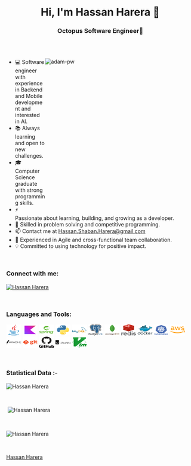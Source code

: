 <h1 align="center">Hi, I'm Hassan Harera 👋</h1>
<h3 align="center">Octopus Software Engineer🌟</h3>

<br>

<!-- <p align="right"> <h3>Profile Views</h3> <img src="https://komarev.com/ghpvc/?username=hassan-harera&label=Profile%20views&color=0e75b6&style=flat"
    alt="adam-pw" /> 
  </p>
 -->
<br>

<p><img align="right" src="https://github.com/Adam-pw/Adam-pw/blob/main/animation_500_kxa883sd.gif" alt="adam-pw" width="400" height="400"/></p>

- 💻 Software engineer with experience in Backend and Mobile development and interested in AI.
- 📚 Always learning and open to new challenges.
- 🎓 Computer Science graduate with strong programming skills.
- ⚡  Passionate about learning, building, and growing as a developer.
- 🧩 Skilled in problem solving and competitive programming.
- 📫 Contact me at Hassan.Shaban.Harera@gmail.com
- 🚀 Experienced in Agile and cross-functional team collaboration.
- 💡 Committed to using technology for positive impact.

<br>

<h3 align="left">Connect with me:</h3>
<p align="left">
  <a href="https://www.linkedin.com/in/hassan-harera/" target="blank"><img align="center"
      src="https://raw.githubusercontent.com/rahuldkjain/github-profile-readme-generator/master/src/images/icons/Social/linked-in-alt.svg"
      alt="Hassan Harera" height="30" width="40" /></a>
</p>

<br>

<h3 align="left">Languages and Tools:</h3>
<p> 
<img src="https://raw.githubusercontent.com/devicons/devicon/master/icons/java/java-original.svg" alt="Java" height="30" width="40" />
<img src="https://raw.githubusercontent.com/devicons/devicon/9f4f5cdb393299a81125eb5127929ea7bfe42889/icons/kotlin/kotlin-original.svg" alt="Java" height="30" width="40" />
<img src="https://raw.githubusercontent.com/devicons/devicon/9f4f5cdb393299a81125eb5127929ea7bfe42889/icons/spring/spring-original-wordmark.svg" alt="Spring" height="30" width="40" />
<img src="https://raw.githubusercontent.com/devicons/devicon/master/icons/python/python-original.svg" alt="Python" height="30" width="40" />
<img src="https://raw.githubusercontent.com/devicons/devicon/master/icons/mysql/mysql-original-wordmark.svg" alt="MySQL" height="30" width="40" />
<img src="https://raw.githubusercontent.com/devicons/devicon/master/icons/postgresql/postgresql-original-wordmark.svg" alt="PostgreSQL" height="30" width="40" />
<img src="https://raw.githubusercontent.com/devicons/devicon/master/icons/mongodb/mongodb-original-wordmark.svg" alt="MongoDB" height="30" width="40" />
 <img src="https://raw.githubusercontent.com/devicons/devicon/master/icons/redis/redis-original-wordmark.svg" alt="Redis" height="30" width="40" />
<img src="https://raw.githubusercontent.com/devicons/devicon/master/icons/docker/docker-original-wordmark.svg" alt="Docker" height="30" width="40" />
 <img src="https://raw.githubusercontent.com/devicons/devicon/master/icons/kubernetes/kubernetes-plain-wordmark.svg" alt="Kubernetes" height="30" width="40" />
 <img src="https://raw.githubusercontent.com/devicons/devicon/9f4f5cdb393299a81125eb5127929ea7bfe42889/icons/amazonwebservices/amazonwebservices-plain-wordmark.svg" alt="AWS" height="30" width="40" />
 <img src="https://raw.githubusercontent.com/devicons/devicon/9f4f5cdb393299a81125eb5127929ea7bfe42889/icons/apache/apache-plain-wordmark.svg" alt="Apache" height="30" width="40" />
 <img src="https://raw.githubusercontent.com/devicons/devicon/9f4f5cdb393299a81125eb5127929ea7bfe42889/icons/git/git-plain-wordmark.svg" alt="Apache" height="30" width="40" />
 <img src="https://raw.githubusercontent.com/devicons/devicon/9f4f5cdb393299a81125eb5127929ea7bfe42889/icons/github/github-original-wordmark.svg" alt="Apache" height="30" width="40" />
 <img src="https://raw.githubusercontent.com/devicons/devicon/9f4f5cdb393299a81125eb5127929ea7bfe42889/icons/ubuntu/ubuntu-plain-wordmark.svg" alt="Apache" height="30" width="40" />
 <img src="https://raw.githubusercontent.com/devicons/devicon/9f4f5cdb393299a81125eb5127929ea7bfe42889/icons/vim/vim-plain.svg" alt="Apache" height="30" width="40" />
       </p>

<br>

<h3>Statistical Data :-</h3>
<p><img align="center"
    src="https://github-readme-stats.vercel.app/api/top-langs?username=hassan-harera&show_icons=true&locale=en&bg_color=0d1117&text_color=ffffff&layout=compact"
    alt="Hassan Harera" 
    bg_color=#808080/></p>

<br>

<p>&nbsp;<img align="center" src="https://github-readme-stats.vercel.app/api?username=hassan-harera&show_icons=true&locale=en&bg_color=0d1117&text_color=ffffff&repo=convoychat"
    alt="Hassan Harera" /></p>

<br>

<p><img align="center" src="https://github-readme-streak-stats.herokuapp.com/?user=hassan-harera&theme=dark&background=0d1117&date_format=M%20j%5B%2C%20Y%5D" alt="Hassan Harera" /></p>

<p align="left"> <a href="https://twitter.com/" target="blank"><img
      src="https://img.shields.io/twitter/follow/?logo=twitter&style=for-the-badge" alt="" /></a> </p>

[Hassan Harera](https://github.com/hassan-harera)
